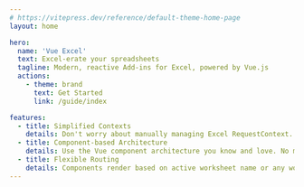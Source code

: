 ```yaml
---
# https://vitepress.dev/reference/default-theme-home-page
layout: home

hero:
  name: 'Vue Excel'
  text: Excel-erate your spreadsheets
  tagline: Modern, reactive Add-ins for Excel, powered by Vue.js
  actions:
    - theme: brand
      text: Get Started
      link: /guide/index

features:
  - title: Simplified Contexts
    details: Don't worry about manually managing Excel RequestContext. We got you.
  - title: Component-based Architecture
    details: Use the Vue component architecture you know and love. No more event listeners.
  - title: Flexible Routing
    details: Components render based on active worksheet name or any worksheet property, including props.
---
```


